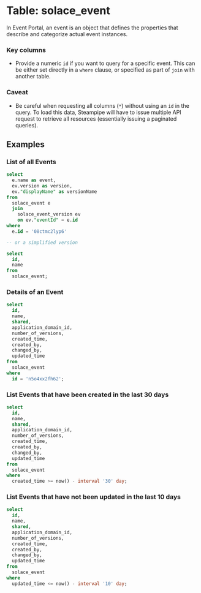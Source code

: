 # Table: solace_event

In Event Portal, an event is an object that defines the properties that describe and categorize actual event instances.

### Key columns
- Provide a numeric `id` if you want to query for a specific event. This can be either set directly in a `where` clause, or specified as part of `join` with another table.

### Caveat
- Be careful when requesting all columns (`*`) without using an `id` in the query. To load this data, Steampipe will have to issue multiple API request to retrieve all resources (essentially issuing a paginated queries).

## Examples

### List of all Events

```sql
select
  e.name as event,
  ev.version as version,
  ev."displayName" as versionName
from
  solace_event e
  join
    solace_event_version ev
    on ev."eventId" = e.id
where 
  e.id = '08ctmc2lyp6'

-- or a simplified version

select
  id, 
  name
from
  solace_event;
```

### Details of an Event

```sql
select
  id, 
  name,
  shared,
  application_domain_id,
  number_of_versions,
  created_time,
  created_by,
  changed_by,
  updated_time
from
  solace_event
where
  id = 'n5o4xx2fh62';
```

### List Events that have been created in the last 30 days

```sql
select
  id, 
  name,
  shared,
  application_domain_id,
  number_of_versions,
  created_time,
  created_by,
  changed_by,
  updated_time
from
  solace_event
where
  created_time >= now() - interval '30' day;
```

### List Events that have not been updated in the last 10 days

```sql
select
  id, 
  name,
  shared,
  application_domain_id,
  number_of_versions,
  created_time,
  created_by,
  changed_by,
  updated_time
from
  solace_event
where
  updated_time <= now() - interval '10' day;
```